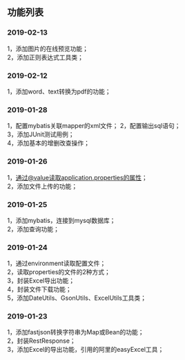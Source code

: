 ## 功能列表

### 2019-02-13
1，添加图片的在线预览功能；  
2，添加正则表达式工具类；  


### 2019-02-12
1，添加word、text转换为pdf的功能；  

### 2019-01-28  
1，配置mybatis关联mapper的xml文件；
2，配置输出sql语句；  
3，添加JUnit测试用例；  
4，添加基本的增删改查操作；  

### 2019-01-26  
1，通过@value读取application.properties的属性；  
2，添加文件上传的功能；  

### 2019-01-25  
1，添加mybatis，连接到mysql数据库；  
2，添加查询功能；  

### 2019-01-24  
1，通过environment读取配置文件；  
2，读取properties的文件的2种方式；  
3，封装Excel导出功能；  
4，封装文件下载功能；  
5，添加DateUtils、GsonUtils、ExcelUtils工具类；  

### 2019-01-23  
1，添加fastjson转换字符串为Map或Bean的功能；  
2，封装RestResponse；  
3，添加Excel的导出功能，引用的阿里的easyExcel工具；  